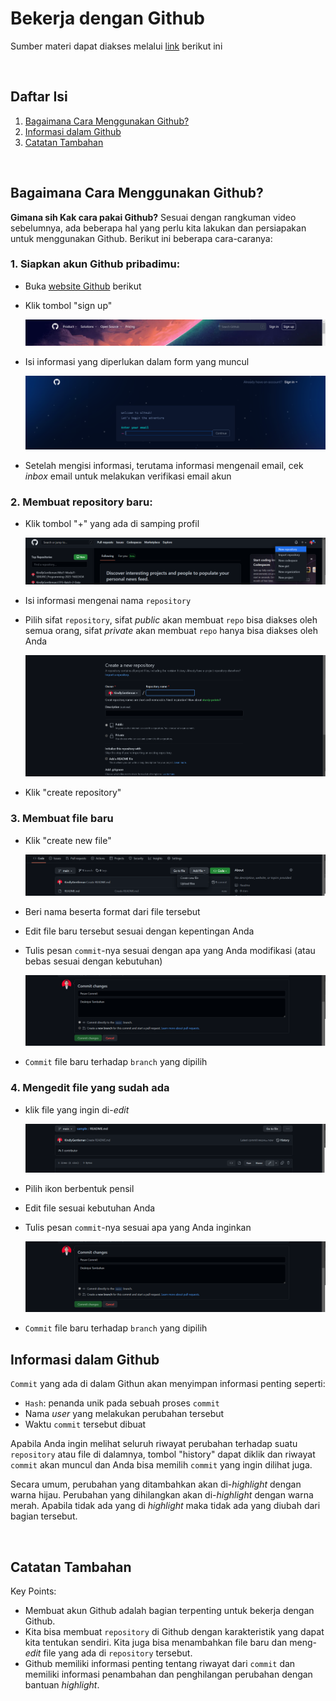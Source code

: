 # Bekerja dengan Github
Sumber materi dapat diakses melalui [link](https://www.youtube.com/watch?v=Q3Id0DgcrXY&list=PLFIM0718LjIVknj6sgsSceMqlq242-jNf&index=2) berikut ini

<p>&nbsp;</p>

## Daftar Isi

1. [Bagaimana Cara Menggunakan Github?](#bagaimana-cara-menggunakan-github-)
2. [Informasi dalam Github](#informasi-dalam-github-)
3. [Catatan Tambahan](#catatan-tambahan-)

<p>&nbsp;</p>

## Bagaimana Cara Menggunakan Github? <a name = "How-Github"></a>

**Gimana sih Kak cara pakai Github?** Sesuai dengan rangkuman video sebelumnya, ada beberapa hal yang perlu kita lakukan dan persiapakan untuk menggunakan Github. Berikut ini beberapa cara-caranya:

### 1. Siapkan akun Github pribadimu:
- Buka [website Github](https://github.com/) berikut
- Klik tombol "sign up"

    ![Sign Up Button](./screenshot/signup.png)

- Isi informasi yang diperlukan dalam form yang muncul

    ![Sign Up Information](./screenshot/isidata.png)

- Setelah mengisi informasi, terutama informasi mengenail email, cek *inbox* email untuk melakukan verifikasi email akun

### 2. Membuat repository baru:
- Klik tombol "+" yang ada di samping profil

    ![New Repository](./screenshot/newrep.png)

- Isi informasi mengenai nama `repository`
- Pilih sifat `repository`, sifat *public* akan membuat `repo` bisa diakses oleh semua orang, sifat *private* akan membuat `repo` hanya bisa diakses oleh Anda

    ![Repository Information](./screenshot/newrepinfo.png)

- Klik "create repository"

### 3. Membuat file baru
- Klik "create new file"

    ![Create New File](./screenshot/createnewfile.png)

- Beri nama beserta format dari file tersebut
- Edit file baru tersebut sesuai dengan kepentingan Anda
- Tulis pesan `commit`-nya sesuai dengan apa yang Anda modifikasi (atau bebas sesuai dengan kebutuhan)

    ![Commit Changes](./screenshot/commitchanges.png)

- `Commit` file baru terhadap `branch` yang dipilih

### 4. Mengedit file yang sudah ada
- klik file yang ingin di-*edit*

    ![Edit File](./screenshot/editexistingfile.png)

- Pilih ikon berbentuk pensil
- Edit file sesuai kebutuhan Anda
- Tulis pesan `commit`-nya sesuai apa yang Anda inginkan

    ![Commit Changes](./screenshot/commitchanges.png)

- `Commit` file baru terhadap `branch` yang dipilih

## Informasi dalam Github <a name = "Info-Github"></a>

`Commit` yang ada di dalam Githun akan menyimpan informasi penting seperti:
- `Hash`: penanda unik pada sebuah proses `commit`
- Nama *user* yang melakukan perubahan tersebut
- Waktu `commit` tersebut dibuat

Apabila Anda ingin melihat seluruh riwayat perubahan terhadap suatu `repository` atau file di dalamnya, tombol "history" dapat diklik dan riwayat `commit` akan muncul dan Anda bisa memilih `commit` yang ingin dilihat juga. 

Secara umum, perubahan yang ditambahkan akan di-*highlight* dengan warna hijau. Perubahan yang dihilangkan akan di-*highlight* dengan warna merah. Apabila tidak ada yang di *highlight* maka tidak ada yang diubah dari bagian tersebut.

<p>&nbsp;</p>

## Catatan Tambahan <a name = "CT"></a>

Key Points:

- Membuat akun Github adalah bagian terpenting untuk bekerja dengan Github.
- Kita bisa membuat `repository` di Github dengan karakteristik yang dapat kita tentukan sendiri. Kita juga bisa menambahkan file baru dan meng-*edit* file yang ada di `repository` tersebut.
- Github memiliki informasi penting tentang riwayat dari `commit` dan memiliki informasi penambahan dan penghilangan perubahan dengan bantuan *highlight*.
